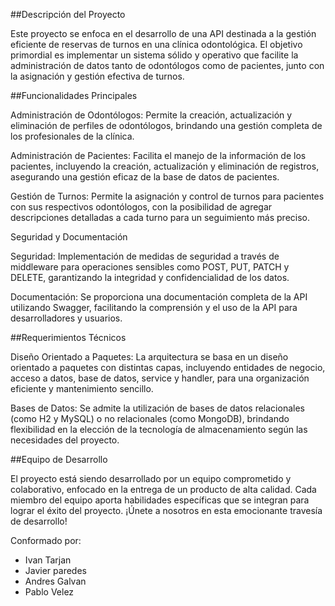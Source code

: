 ##Descripción del Proyecto

Este proyecto se enfoca en el desarrollo de una API destinada a la gestión eficiente de reservas de turnos en una clínica odontológica. El objetivo primordial es implementar un sistema sólido y operativo que facilite la administración de datos tanto de odontólogos como de pacientes, junto con la asignación y gestión efectiva de turnos.

##Funcionalidades Principales

Administración de Odontólogos: Permite la creación, actualización y eliminación de perfiles de odontólogos, brindando una gestión completa de los profesionales de la clínica.

Administración de Pacientes: Facilita el manejo de la información de los pacientes, incluyendo la creación, actualización y eliminación de registros, asegurando una gestión eficaz de la base de datos de pacientes.

Gestión de Turnos: Permite la asignación y control de turnos para pacientes con sus respectivos odontólogos, con la posibilidad de agregar descripciones detalladas a cada turno para un seguimiento más preciso.

Seguridad y Documentación

Seguridad: Implementación de medidas de seguridad a través de middleware para operaciones sensibles como POST, PUT, PATCH y DELETE, garantizando la integridad y confidencialidad de los datos.

Documentación: Se proporciona una documentación completa de la API utilizando Swagger, facilitando la comprensión y el uso de la API para desarrolladores y usuarios.

##Requerimientos Técnicos

Diseño Orientado a Paquetes: La arquitectura se basa en un diseño orientado a paquetes con distintas capas, incluyendo entidades de negocio, acceso a datos, base de datos, service y handler, para una organización eficiente y mantenimiento sencillo.

Bases de Datos: Se admite la utilización de bases de datos relacionales (como H2 y MySQL) o no relacionales (como MongoDB), brindando flexibilidad en la elección de la tecnología de almacenamiento según las necesidades del proyecto.

##Equipo de Desarrollo

El proyecto está siendo desarrollado por un equipo comprometido y colaborativo, enfocado en la entrega de un producto de alta calidad. Cada miembro del equipo aporta habilidades específicas que se integran para lograr el éxito del proyecto. ¡Únete a nosotros en esta emocionante travesía de desarrollo!

Conformado por:
- Ivan Tarjan
- Javier paredes
- Andres Galvan
- Pablo Velez
